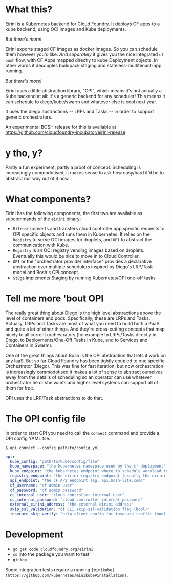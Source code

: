 # What this?

Eirini is a Kubernetes backend for Cloud Foundry. It deploys CF apps to a kube
backend, using OCI images and Kube deployments.

_But there's more!_

Eirini exports staged CF images as docker images. So you can schedule them
however you'd like. *And separately* it gives you the nice integrated `cf push` flow,
with CF Apps mapped directly to kube Deployment objects. In other words it decouples buildpack
staging and stateless-multitenant-app running.

_But there's more!_

Eirini uses a little abstraction library, "OPI", which means it's not actually a
Kube backend at all: it's a generic backend for any scheduler! This means it
can schedule to diego/kube/swarm and whatever else is cool next year.

It uses the diego abstractions -- LRPs and Tasks -- in order to support generic
orchestrators.

An experimental BOSH release for this is available at https://github.com/cloudfoundry-incubator/eirini-release

# y tho, y?

Partly a fun experiment, partly a proof of concept. Scheduling is increasingly
commodotised, it makes sense to ask how easy/hard it'd be to abstract our way
out of it now.

# What components?

Eirini has the following components, the first two are available as subcommands of the `eirini` binary:
 
 - `Bifrost` converts and transfers cloud controller app specific requests to OPI specific objects and runs them in Kubernetes. It relies on the `Registry` to serve OCI images for droplets, and `OPI` to abstract the communication with Kube. 
 - `Registry` is an OCI registry vending images based on droplets. Eventually this would be nice to move in to Cloud Controller.
 - `OPI` or the "orchestrator provider interface" provides a declarative abstraction over multiple schedulers inspired by Diego's LRP/Task model and Bosh's CPI concept.
 - `St8ge` implements Staging by running Kubernetes/OPI one-off tasks
 
# Tell me more 'bout OPI

The really great thing about Diego is the high level abstractions above the
level of containers and pods. Specifically, these are LRPs and Tasks. Actually,
LRPs and Tasks are most of what you need to build both a PaaS and quite a lot
of other things. And they're cross-cutting concepts that map nicely to all
current orchestrators (for example to LRPs/Tasks directly in Diego, to
Deployments/One-Off Tasks in Kube, and to Services and Containers in Swarm).

One of the great things about Bosh is the CPI abstraction that lets it work on
any IaaS. But so far Cloud Foundry has been tightly coupled to one specific
Orchestrator (Diego). This was fine for fast iteration, but now orchestration is
increasingly commodotised it makes a lot of sense to abstract ourselves away
from the details of scheduling so an operator can use whatever orchestrator he
or she wants and higher level systems can support all of them for free.

OPI uses the LRP/Task abstractions to do that.

# The OPI config file

In order to start OPI you need to call the `connect` command and provide a OPI config YAML file:

`$ opi connect --config path/to/config.yml`

```yaml
opi:
  kube_config: "path/to/kube/config/file"
  kube_namespace: "the kubernetes namespace used by the cf deployment"
  kube_endpoint: "the kubernetes endpoint where to schedule workload to"
  registry_endpoint: "the eirini registry endpoint (usually the eirini Host maschine on port 8080)"
  api_endpoint: "the CF API endpoint (eg. api.bosh-lite.com)"
  cf_username: "cf admin user"
  cf_password: "cf admin password"
  cc_internal_user: "cloud controller internal user"
  cc_internal_password: "cloud controller internal password"
  external_eirini_address: "the external eirini address"
  skip_ssl_validation: "cf CLI skip-ssl-validation flag (bool)"
  insecure_skip_verify: "http client config for insecure traffic (bool)"
```

# Development

* `go get code.cloudfoundry.org/eirini`
* `cd` into the package you want to test
* `ginkgo`

Some integration tests require a running `[minikube](https://github.com/kubernetes/minikube#installation)`.
